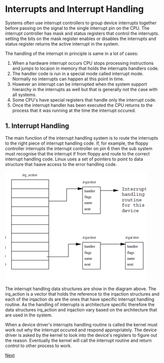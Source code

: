 # Interrupts and Interrupt Handling 

Systems often use interrupt controllers to group device interrupts together before passing on the
signal to the single interrupt pin on the CPU. The interrupt controller has mask and status
registers that control the interrupts. setting the bits on the mask register enables or disables the
interrupts and status register returns the active interrupt in the system. 

The handling of the interrupt in principle is same in a lot of cases: 

1. When a hardware interrupt occurs CPU stops processing instructions and jumps to locaion in memory
   that holds the interrupts handlers code. 
2. The handler code is run in a special mode called interrupt mode. Normally no interrupts can
   happen at this point in time.
3. However an interrupt can be interrupted when the system support hierarchy in the interrupts as
   well but that is generally not the case with all systems. 
4. Some CPU's have special registers that handle only the interrupt code. 
5. Once the interrupt handler has been executed the CPU returns to the process that it was running
   at the time the interrupt occured. 

## 1. Interrupt Handling 

The main function of the interrupt handling system is to route the interrupts to the right piece of
interrupt handling code. If, for example, the floppy controller interrupts the interrupt controller
on pin 6 then the sub system must recognise that the interrupt if from floppy and route to the
correct interrupt handling code. Linux uses a set of pointers to point to data structure that haave
access to the error handling code. 

![interrupt-handle](images/interrupt-ds.png)

The interrupt handling data structures are show in the diagram above. The irq_action is a vector
that holds the reference to the irqaction structures and each of the irqaction ds are the ones that
have specific interrupt handling routine. As the handling of interrupts is architecture specific
therefore the data structures irq_action and irqaction vary based on the architecture that are used
in the system. 

When a device driver's interrupts handling routine is called the kernel must work out why the
interrupt occured and respond appropriately. The device driver is asked by the kernel to look into
the device's registers to figure out the reason. Eventually the kernel will call the interrupt
routine and return control to other process to work. 

[Next](7-device-drivers.md)
